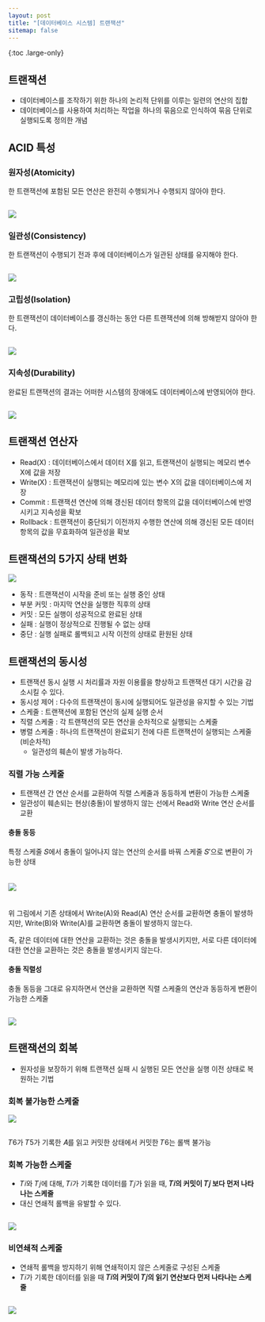 ```yaml
---
layout: post
title: "[데이터베이스 시스템] 트랜잭션"
sitemap: false
---
```


{:toc .large-only}

## 트랜잭션

- 데이터베이스를 조작하기 위한 하나의 논리적 단위를 이루는 일련의 연산의 집합
- 데이터베이스를 사용하여 처리하는 작업을 하나의 묶음으로 인식하여 묶음 단위로 실행되도록 정의한 개념

## ACID 특성

### 원자성(Atomicity)

한 트랜잭션에 포함된 모든 연산은 완전히 수행되거나 수행되지 않아야 한다.

<img src="/assets/img/blog/2024-06-09-transaction_01.png" style="margin-top:15px;">

### 일관성(Consistency)

한 트랜잭션이 수행되기 전과 후에 데이터베이스가 일관된 상태를 유지해야 한다.

<img src="/assets/img/blog/2024-06-09-transaction_02.png" style="margin-top:15px;">

### 고립성(Isolation)

한 트랜잭션이 데이터베이스를 갱신하는 동안 다른 트랜잭션에 의해 방해받지 않아야 한다.

<img src="/assets/img/blog/2024-06-09-transaction_03.png" style="margin-top:15px;">

### 지속성(Durability)

완료된 트랜잭션의 결과는 어떠한 시스템의 장애에도 데이터베이스에 반영되어야 한다.

<img src="/assets/img/blog/2024-06-09-transaction_04.png" style="margin-top:15px;">

## 트랜잭션 연산자

- Read(X) : 데이터베이스에서 데이터 X를 읽고, 트랜잭션이 실행되는 메모리 변수 X에 값을 저장
- Write(X) : 트랜잭션이 실행되는 메모리에 있는 변수 X의 값을 데이터베이스에 저장
- Commit : 트랜잭션 연산에 의해 갱신된 데이터 항목의 값을 데이터베이스에 반영시키고 지속성을 확보
- Rollback : 트랜잭션이 중단되기 이전까지 수행한 연산에 의해 갱신된 모든 데이터 항목의 값을 무효화하여 일관성을 확보

## 트랜잭션의 5가지 상태 변화

<img src="/assets/img/blog/2024-06-09-transaction_05.png" style="margin-botom:15px;">

- 동작 : 트랜잭션이 시작을 준비 또는 실행 중인 상태
- 부분 커밋 : 마지막 연산을 실행한 직후의 상태
- 커밋 : 모든 실행이 성공적으로 완료된 상태
- 실패 : 실행이 정상적으로 진행될 수 없는 상태
- 중단 : 실행 실패로 롤백되고 시작 이전의 상태로 환원된 상태

## 트랜잭션의 동시성

- 트랜잭션 동시 실행 시 처리률과 자원 이용률을 향상하고 트랜잭션 대기 시간을 감소시킬 수 있다.
- 동시성 제어 : 다수의 트랜잭션이 동시에 실행되어도 일관성을 유지할 수 있는 기법
- 스케줄 : 트랜잭션에 포함된 연산의 실제 실행 순서
- 직렬 스케줄 : 각 트랜잭션의 모든 연산을 순차적으로 실행되는 스케줄
- 병렬 스케줄 : 하나의 트랜잭션이 완료되기 전에 다른 트랜잭션이 실행되는 스케줄 (비순차적)
  - 일관성의 훼손이 발생 가능하다.

### 직렬 가능 스케줄

- 트랜잭션 간 연산 순서를 교환하여 직렬 스케줄과 동등하게 변환이 가능한 스케줄
- 일관성이 훼손되는 현상(충돌)이 발생하지 않는 선에서 Read와 Write 연산 순서를 교환

#### 충돌 동등

특정 스케줄 𝑆에서 충돌이 일어나지 않는 연산의 순서를 바꿔 스케줄 𝑆′으로 변환이 가능한 상태

<img src="/assets/img/blog/2024-06-09-transaction_06.png" style="margin:20px 0;">

위 그림에서 기존 상태에서 Write(A)와 Read(A) 연산 순서를 교환하면 충돌이 발생하지만, Write(B)와 Write(A)를 교환하면 충돌이 발생하지 않는다.

즉, 같은 데이터에 대한 연산을 교환하는 것은 충돌을 발생시키지만, 서로 다른 데이터에 대한 연산을 교환하는 것은 충돌을 발생시키지 않는다.

#### 충돌 직렬성

충돌 동등을 그대로 유지하면서 연산을 교환하면 직렬 스케줄의 연산과 동등하게 변환이 가능한 스케줄

<img src="/assets/img/blog/2024-06-09-transaction_07.png" style="margin-top:15px;">

## 트랜잭션의 회복

- 원자성을 보장하기 위해 트랜잭션 실패 시 실행된 모든 연산을 실행 이전 상태로 복원하는 기법

### 회복 불가능한 스케줄

<img src="/assets/img/blog/2024-06-09-transaction_08.png" style="margin-bottom:15px;">

𝑇6가 𝑇5가 기록한 𝐴를 읽고 커밋한 상태에서 커밋한 𝑇6는 롤백 불가능

### 회복 가능한 스케줄

- 𝑇𝑖와 𝑇𝑗에 대해, 𝑇𝑖가 기록한 데이터를 𝑇𝑗가 읽을 때, **𝑇𝑖의 커밋이 𝑇𝑗 보다 먼저 나타나는 스케줄**
- 대신 연쇄적 롤백을 유발할 수 있다.

<img src="/assets/img/blog/2024-06-09-transaction_09.png" style="margin-top:15px;">

### 비연쇄적 스케줄

- 연쇄적 롤백을 방지하기 위해 연쇄적이지 않은 스케줄로 구성된 스케줄
- 𝑇𝑖가 기록한 데이터를 읽을 때 **𝑇𝑖의 커밋이 𝑇𝑗의 읽기 연산보다 먼저 나타나는 스케줄**

<img src="/assets/img/blog/2024-06-09-transaction_10.png" style="margin-top:15px;">
